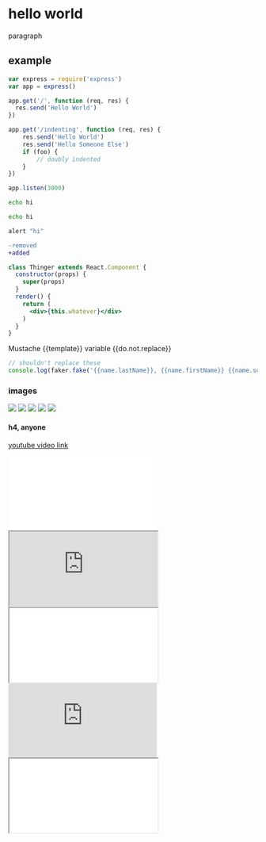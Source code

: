 # hello world

paragraph

## example

```js
var express = require('express')
var app = express()

app.get('/', function (req, res) {
  res.send('Hello World')
})

app.get('/indenting', function (req, res) {
	res.send('Hello World')
	res.send('Hello Someone Else')
	if (foo) {
		// doubly indented
	}
})

app.listen(3000)
```

```sh
echo hi
```

```bash
echo hi
```

```coffeescript
alert "hi"
```

```diff
-removed
+added
```

```jsx
class Thinger extends React.Component {
  constructor(props) {
    super(props)
  }
  render() {
    return (
      <div>{this.whatever}</div>
    )
  }
}
```

Mustache {{template}} variable {{do.not.replace}}

```js
// shouldn't replace these
console.log(faker.fake('{{name.lastName}}, {{name.firstName}} {{name.suffix}}'));
```

### images

![](relative.png)
![](/slashy/deep.png)
![](//protocollie.com/woof.png)
![](http://insecure.com/bad.png)
![](https://secure.com/good.png)

#### h4, anyone

[youtube video link](https://www.youtube.com/watch?v=dQw4w9WgXcQ)

<iframe src="//www.youtube.com/embed/3I78ELjTzlQ" frameborder="0" allowfullscreen></iframe>

<iframe src="https://www.youtube.com/embed/DN4yLZB1vUQ"></iframe>

<iframe src="//malware.com" allowfullscreen></iframe>

<iframe src="http://malware.com/infect//www.youtube.com/embed/yWeAZEqNCXM" frameborder="0" allowfullscreen></iframe>

<iframe src='delete-account#//youtube.com' />

<iframe src='data:application,this is a malware containing the string //youtube.com' />
